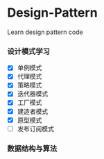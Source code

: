 # Design-Pattern
Learn design pattern code


### 设计模式学习

- [x] 单例模式
- [x] 代理模式
- [x] 策略模式
- [x] 迭代器模式
- [x] 工厂模式
- [x] 建造者模式
- [x] 原型模式
- [ ] 发布订阅模式

### 数据结构与算法